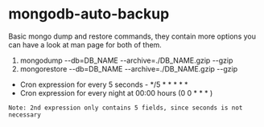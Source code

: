
# mongodb-auto-backup

Basic mongo dump and restore commands, they contain more options you can have a look at man page for both of them.
1. mongodump --db=DB_NAME --archive=./DB_NAME.gzip --gzip
2. mongorestore --db=DB_NAME --archive=./DB_NAME.gzip --gzip

* Cron expression for every 5 seconds - */5 * * * * *
* Cron expression for every night at 00:00 hours (0 0 * * * )

```
Note: 2nd expression only contains 5 fields, since seconds is not necessary
```
